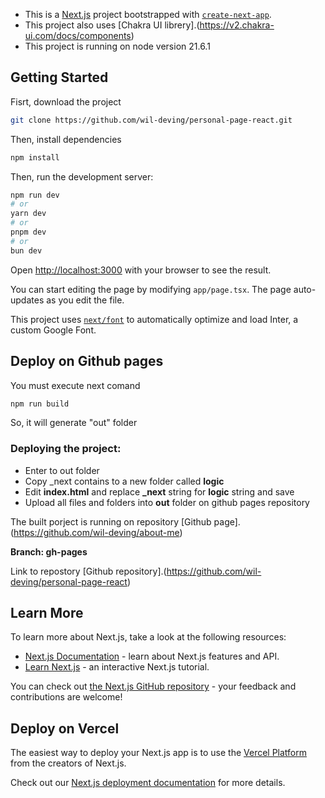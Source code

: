 - This is a [Next.js](https://nextjs.org/) project bootstrapped with [`create-next-app`](https://github.com/vercel/next.js/tree/canary/packages/create-next-app).
- This project also uses [Chakra UI librery].(https://v2.chakra-ui.com/docs/components)
- This project is running on node version 21.6.1

## Getting Started

Fisrt, download the project

```bash
git clone https://github.com/wil-deving/personal-page-react.git
```

Then, install dependencies
```bash
npm install
```

Then, run the development server:

```bash
npm run dev
# or
yarn dev
# or
pnpm dev
# or
bun dev
```

Open [http://localhost:3000](http://localhost:3000) with your browser to see the result.

You can start editing the page by modifying `app/page.tsx`. The page auto-updates as you edit the file.

This project uses [`next/font`](https://nextjs.org/docs/basic-features/font-optimization) to automatically optimize and load Inter, a custom Google Font.


## Deploy on Github pages

You must execute next comand

```bash
npm run build
```
So, it will generate "out" folder

### Deploying the project:

- Enter to out folder
- Copy _next contains to a new folder called **logic**
- Edit **index.html** and replace **_next** string for **logic** string and save
- Upload all files and folders into **out** folder on github pages repository

The built porject is running on repository [Github page].(https://github.com/wil-deving/about-me)

**Branch: gh-pages**

Link to repostory [Github repository].(https://github.com/wil-deving/personal-page-react)


## Learn More

To learn more about Next.js, take a look at the following resources:

- [Next.js Documentation](https://nextjs.org/docs) - learn about Next.js features and API.
- [Learn Next.js](https://nextjs.org/learn) - an interactive Next.js tutorial.

You can check out [the Next.js GitHub repository](https://github.com/vercel/next.js/) - your feedback and contributions are welcome!

## Deploy on Vercel

The easiest way to deploy your Next.js app is to use the [Vercel Platform](https://vercel.com/new?utm_medium=default-template&filter=next.js&utm_source=create-next-app&utm_campaign=create-next-app-readme) from the creators of Next.js.

Check out our [Next.js deployment documentation](https://nextjs.org/docs/deployment) for more details.
